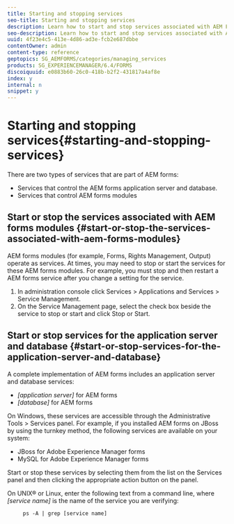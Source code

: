 ```yaml
---
title: Starting and stopping services
seo-title: Starting and stopping services
description: Learn how to start and stop services associated with AEM Forms modules and the application server and database.
seo-description: Learn how to start and stop services associated with AEM Forms modules and the application server and database.
uuid: 4f23e4c5-413e-4d86-ad3e-fcb2e687dbbe
contentOwner: admin
content-type: reference
geptopics: SG_AEMFORMS/categories/managing_services
products: SG_EXPERIENCEMANAGER/6.4/FORMS
discoiquuid: e0883b60-26c0-418b-b2f2-431817a4af8e
index: y
internal: n
snippet: y
---
```


# Starting and stopping services{#starting-and-stopping-services}

There are two types of services that are part of AEM forms:

* Services that control the AEM forms application server and database. 
* Services that control AEM forms modules

## Start or stop the services associated with AEM forms modules {#start-or-stop-the-services-associated-with-aem-forms-modules}

AEM forms modules (for example, Forms, Rights Management, Output) operate as services. At times, you may need to stop or start the services for these AEM forms modules. For example, you must stop and then restart a AEM forms service after you change a setting for the service.

1. In administration console click Services &gt; Applications and Services &gt; Service Management. 
1. On the Service Management page, select the check box beside the service to stop or start and click Stop or Start.

## Start or stop services for the application server and database {#start-or-stop-services-for-the-application-server-and-database}

A complete implementation of AEM forms includes an application server and database services:

* *[application server]* for AEM forms 
* *[database]* for AEM forms

On Windows, these services are accessible through the Administrative Tools &gt; Services panel. For example, if you installed AEM forms on JBoss by using the turnkey method, the following services are available on your system:

* JBoss for Adobe Experience Manager forms
* MySQL for Adobe Experience Manager forms

Start or stop these services by selecting them from the list on the Services panel and then clicking the appropriate action button on the panel.

On UNIX® or Linux, enter the following text from a command line, where *[service name]* is the name of the service you are verifying:

```as3
     ps -A | grep [service name]
```

